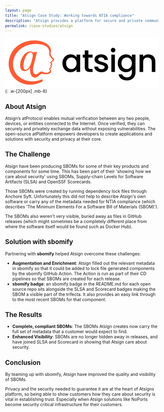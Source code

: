```yaml
---
layout: page
title: "Atsign Case Study: Working towards NTIA compliance"
description: "Atsign provides a platform for secure and private communication, and its NoPorts product is used for zero-trust infrastructure access. This is how sbomify helped them improve the quality of their SBOMs."
permalink: /case-studies/atsign
---
```


![Atsign logo](/assets/images/site/atsign-logo-horizontal-color2022.svg){: .w-[200px] .mb-8}

## About Atsign

Atsign’s atProtocol enables mutual verification between any two people,
devices, or entities connected to the Internet. Once verified, they can
securely and privately exchange data without exposing vulnerabilities.
The open-source atPlatform empowers developers to create applications and
solutions with security and privacy at their core.

## The Challenge

Atsign have been producing SBOMs for some of their key products and components
for some time. This has been part of their 'showing how we care about
security' using SBOMs, Supply-chain Levels for Software Artifacts (SLSA) and
OpenSSF Scorecards.

Those SBOMs were created by running dependency lock files through Anchore
Syft. Unfortunately this did not help to describe Atsign's own software or
carry any of the metadata needed for NTIA compliance (which describes 'The
Minimum Elements For a Software Bill of Materials (SBOM)').

The SBOMs also weren't very visible, buried away as files in GitHub releases
(which might sometimes be a completely different place from where the
software itself would be found such as Docker Hub).

## Solution with sbomify

Partnering with **sbomify** helped Atsign overcome these challenges:

* **Augmentation and Enrichment**: Atsign filled out the relevant metadata in
sbomify so that it could be added to lock file generated components by the
sbomify GitHub Action. The Action is run as part of their CD pipelines so
that SBOMs are created for each release.
* **sbomify badge**: an sbomify badge in the README.md for each open source
repo sits alongside the SLSA and Scorecard badges making the SBOM a visible
part of the trifecta. It also provides an easy link through to the most
recent SBOMs for that component.

## The Results

* **Complete, compliant SBOMs**: The SBOMs Atsign creates now carry the full
set of metadata that a customer would expect to find.
* **Enhanced Visibility**: SBOMs are no longer hidden away in releases, and
have joined SLSA and Scorecard in showing that Atsign care about security.

## Conclusion

By teaming up with sbomify, Atsign have improved the quality and visibility
of SBOMs.

Privacy and the security needed to guarantee it are at the heart of Atsigns
platform, so being able to show customers how they care about security is
vital in establishing trust. Especially when Atsign solutions like NoPorts
become security critical infrastructure for their customers.
